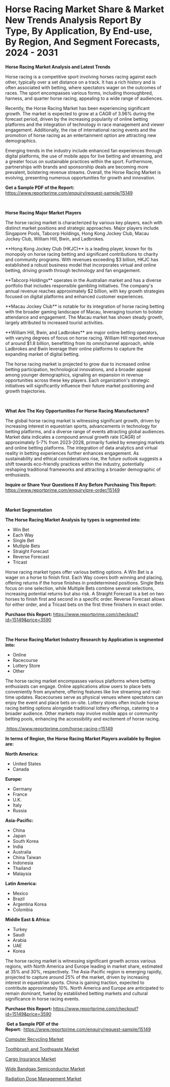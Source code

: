 <p><h1>Horse Racing Market Share & Market New Trends Analysis Report By Type, By Application, By End-use, By Region, And Segment Forecasts, 2024 - 2031</h1></p><p><strong>Horse Racing Market Analysis and Latest Trends</strong></p>
<p><p>Horse racing is a competitive sport involving horses racing against each other, typically over a set distance on a track. It has a rich history and is often associated with betting, where spectators wager on the outcomes of races. The sport encompasses various forms, including thoroughbred, harness, and quarter horse racing, appealing to a wide range of audiences.</p><p>Recently, the Horse Racing Market has been experiencing significant growth. The market is expected to grow at a CAGR of 3.96% during the forecast period, driven by the increasing popularity of online betting platforms and the integration of technology in race management and viewer engagement. Additionally, the rise of international racing events and the promotion of horse racing as an entertainment option are attracting new demographics.</p><p>Emerging trends in the industry include enhanced fan experiences through digital platforms, the use of mobile apps for live betting and streaming, and a greater focus on sustainable practices within the sport. Furthermore, partnerships with brands and sponsorship deals are becoming more prevalent, bolstering revenue streams. Overall, the Horse Racing Market is evolving, presenting numerous opportunities for growth and innovation.</p></p>
<p><strong>Get a Sample PDF of the Report:&nbsp;</strong> <a href="https://www.reportprime.com/enquiry/request-sample/15149?utm_campaign=63&utm_medium=2&utm_source=Github&utm_content=ia&utm_term=16112024&utm_id=horse-racing">https://www.reportprime.com/enquiry/request-sample/15149</a></p>
<p>&nbsp;</p>
<p><strong>Horse Racing Major Market Players</strong></p>
<p><p>The horse racing market is characterized by various key players, each with distinct market positions and strategic approaches. Major players include Singapore Pools, Tabcorp Holdings, Hong Kong Jockey Club, Macau Jockey Club, William Hill, Bwin, and Ladbrokes. </p><p>**Hong Kong Jockey Club (HKJC)** is a leading player, known for its monopoly on horse racing betting and significant contributions to charity and community programs. With revenues exceeding $3 billion, HKJC has established a robust business model that incorporates virtual and online betting, driving growth through technology and fan engagement.</p><p>**Tabcorp Holdings** operates in the Australian market and has a diverse portfolio that includes responsible gambling initiatives. The company's annual revenue reaches approximately $2 billion, with key growth strategies focused on digital platforms and enhanced customer experiences. </p><p>**Macau Jockey Club** is notable for its integration of horse racing betting with the broader gaming landscape of Macau, leveraging tourism to bolster attendance and engagement. The Macau market has shown steady growth, largely attributed to increased tourist activities.</p><p>**William Hill, Bwin, and Ladbrokes** are major online betting operators, with varying degrees of focus on horse racing. William Hill reported revenue of around $1.8 billion, benefitting from its omnichannel approach, while Ladbrokes and Bwin leverage their online platforms to capture the expanding market of digital betting.</p><p>The horse racing market is projected to grow due to increased online betting participation, technological innovations, and a broader appeal among younger demographics, signaling an expansion in revenue opportunities across these key players. Each organization's strategic initiatives will significantly influence their future market positioning and growth trajectories.</p></p>
<p>&nbsp;</p>
<p><strong>What Are The Key Opportunities For Horse Racing Manufacturers?</strong></p>
<p><p>The global horse racing market is witnessing significant growth, driven by increasing interest in equestrian sports, advancements in technology for betting platforms, and a diverse range of events attracting global audiences. Market data indicates a compound annual growth rate (CAGR) of approximately 5-7% from 2023-2028, primarily fueled by emerging markets and online betting platforms. The integration of data analytics and virtual reality in betting experiences further enhances engagement. As sustainability and ethical considerations rise, the future outlook suggests a shift towards eco-friendly practices within the industry, potentially reshaping traditional frameworks and attracting a broader demographic of enthusiasts.</p></p>
<p><strong>Inquire or Share Your Questions If Any Before Purchasing This Report:</strong> <a href="https://www.reportprime.com/enquiry/pre-order/15149?utm_campaign=63&utm_medium=2&utm_source=Github&utm_content=ia&utm_term=16112024&utm_id=horse-racing">https://www.reportprime.com/enquiry/pre-order/15149</a></p>
<p>&nbsp;</p>
<p><strong>Market Segmentation</strong></p>
<p><strong>The Horse Racing Market Analysis by types is segmented into:</strong></p>
<p><ul><li>Win Bet</li><li>Each Way</li><li>Single Bet</li><li>Mutliple Bets</li><li>Straight Forecast</li><li>Reverse Forecast</li><li>Tricast</li></ul></p>
<p><p>Horse racing market types offer various betting options. A Win Bet is a wager on a horse to finish first. Each Way covers both winning and placing, offering returns if the horse finishes in predetermined positions. Single Bets focus on one selection, while Multiple Bets combine several selections, increasing potential returns but also risk. A Straight Forecast is a bet on two horses to finish first and second in a specific order. Reverse Forecast allows for either order, and a Tricast bets on the first three finishers in exact order.</p></p>
<p><strong>Purchase this Report:&nbsp;</strong><a href="https://www.reportprime.com/checkout?id=15149&price=3590&utm_campaign=63&utm_medium=2&utm_source=Github&utm_content=ia&utm_term=16112024&utm_id=horse-racing">https://www.reportprime.com/checkout?id=15149&price=3590</a></p>
<p>&nbsp;</p>
<p><strong>The Horse Racing Market Industry Research by Application is segmented into:</strong></p>
<p><ul><li>Online</li><li>Racecourse</li><li>Lottery Store</li><li>Other</li></ul></p>
<p><p>The horse racing market encompasses various platforms where betting enthusiasts can engage. Online applications allow users to place bets conveniently from anywhere, offering features like live streaming and real-time updates. Racecourses serve as physical venues where spectators can enjoy the event and place bets on-site. Lottery stores often include horse racing betting options alongside traditional lottery offerings, catering to a broader audience. Other markets may involve mobile apps or community betting pools, enhancing the accessibility and excitement of horse racing.</p></p>
<p><a href="https://www.reportprime.com/horse-racing-r15149?utm_campaign=63&utm_medium=2&utm_source=Github&utm_content=ia&utm_term=16112024&utm_id=horse-racing">&nbsp;https://www.reportprime.com/horse-racing-r15149</a></p>
<p><strong>In terms of Region, the Horse Racing Market Players available by Region are:</strong></p>
<p>
    <p> <strong> North America: </strong>
        <ul>
            <li>United States</li>
            <li>Canada</li>
        </ul>
        </p> 
    <p> <strong> Europe: </strong>
        <ul>
            <li>Germany</li>
            <li>France</li>
            <li>U.K.</li>
            <li>Italy</li>
            <li>Russia</li>
        </ul>
        </p> 
    <p> <strong> Asia-Pacific: </strong>
        <ul>
            <li>China</li>
            <li>Japan</li>
            <li>South Korea</li>
            <li>India</li>
            <li>Australia</li>
            <li>China Taiwan</li>
            <li>Indonesia</li>
            <li>Thailand</li>
            <li>Malaysia</li>
        </ul>
        </p> 
    <p> <strong> Latin America: </strong>
        <ul>
            <li>Mexico</li>
            <li>Brazil</li>
            <li>Argentina Korea</li>
            <li>Colombia</li>
        </ul>
        </p> 
    <p> <strong> Middle East & Africa: </strong>
        <ul>
            <li>Turkey</li>
            <li>Saudi</li>
            <li>Arabia</li>
            <li>UAE</li>
            <li>Korea</li>
        </ul>
    </p>
    </p>
<p><p>The horse racing market is witnessing significant growth across various regions, with North America and Europe leading in market share, estimated at 35% and 30%, respectively. The Asia-Pacific region is emerging rapidly, projected to capture around 25% of the market, driven by increasing interest in equestrian sports. China is gaining traction, expected to contribute approximately 10%. North America and Europe are anticipated to remain dominant, fueled by established betting markets and cultural significance in horse racing events.</p></p>
<p><strong>Purchase this Report: </strong><a href="https://www.reportprime.com/checkout?id=15149&price=3590&utm_campaign=63&utm_medium=2&utm_source=Github&utm_content=ia&utm_term=16112024&utm_id=horse-racing">https://www.reportprime.com/checkout?id=15149&price=3590</a></p>
<p>&nbsp;<strong>Get a Sample PDF of the Report:&nbsp;&nbsp;</strong><a href="https://www.reportprime.com/enquiry/request-sample/15149?utm_campaign=63&utm_medium=2&utm_source=Github&utm_content=ia&utm_term=16112024&utm_id=horse-racing">https://www.reportprime.com/enquiry/request-sample/15149</a></p>
<p><strong></strong></p>
<p><p><a href="https://github.com/JubayerMia832/Market-Research-Report-List-1/blob/main/computer-recycling-market.md?utm_campaign=63&utm_medium=2&utm_source=Github&utm_content=ia&utm_term=16112024&utm_id=horse-racing">Computer Recycling Market</a></p><p><a href="https://www.linkedin.com/pulse/toothbrush-toothpaste-market-outlook-current-assessment-iahhc?utm_campaign=63&utm_medium=2&utm_source=Github&utm_content=ia&utm_term=16112024&utm_id=horse-racing">Toothbrush and Toothpaste Market</a></p><p><a href="https://issuu.com/reportprime-2/docs/cargo-insurance-market-size-2030.pp_3faa151da0f065?utm_campaign=63&utm_medium=2&utm_source=Github&utm_content=ia&utm_term=16112024&utm_id=horse-racing">Cargo Insurance Market</a></p><p><a href="https://www.linkedin.com/pulse/future-trends-global-wide-bandgap-semiconductor-market-insights-0hxjc?utm_campaign=63&utm_medium=2&utm_source=Github&utm_content=ia&utm_term=16112024&utm_id=horse-racing">Wide Bandgap Semiconductor Market</a></p><p><a href="https://issuu.com/reportprime-2/docs/radiation-dose-management-market-si_c68c52da509a8a?utm_campaign=63&utm_medium=2&utm_source=Github&utm_content=ia&utm_term=16112024&utm_id=horse-racing">Radiation Dose Management Market</a></p></p>